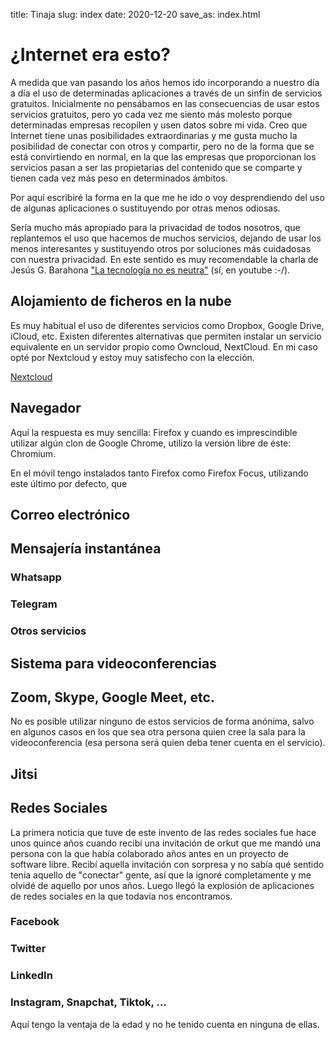 title: Tinaja
slug: index
date: 2020-12-20
save_as: index.html

# ¿Internet era esto?

A medida que van pasando los años hemos ido incorporando a nuestro día
a día el uso de determinadas aplicaciones a través de un sinfín de
servicios gratuitos. Inicialmente no pensábamos en las consecuencias
de usar estos servicios gratuitos, pero yo cada vez me siento más
molesto porque determinadas empresas recopilen y usen datos sobre mi
vida. Creo que Internet tiene unas posibilidades extraordinarias y me
gusta mucho la posibilidad de conectar con otros y compartir, pero no
de la forma que se está convirtiendo en normal, en la que las empresas
que proporcionan los servicios pasan a ser las propietarias del
contenido que se comparte y  tienen cada vez más peso en determinados
ámbitos.

Por aquí escribiré la forma en la que me he ido o voy desprendiendo
del uso de algunas aplicaciones o sustituyendo por otras menos
odiosas.

Sería mucho más apropiado para la privacidad de todos nosotros, que
replantemos el uso que hacemos de muchos servicios, dejando de usar
los menos interesantes y sustituyendo otros por soluciones más
cuidadosas con nuestra privacidad. En este sentido es muy recomendable
la charla de Jesús G. Barahona
["La tecnología no es neutra"](https://www.youtube.com/watch?v=BlCQXM5Xihc)
(sí, en youtube :-/).

## Alojamiento de ficheros en la nube

Es muy habitual el uso de diferentes servicios como Dropbox, Google
Drive, iCloud, etc. Existen diferentes alternativas que permiten
instalar un servicio equivalente en un servidor propio como Owncloud,
NextCloud. En mi caso opté por Nextcloud y estoy muy satisfecho con la
elección.

[Nextcloud]({filename}./nextcloud.md)

## Navegador

Aquí la respuesta es muy sencilla: Firefox y cuando es imprescindible
utilizar algún clon de Google Chrome, utilizo la versión libre de
éste: Chromium.

En el móvil tengo instalados tanto Firefox como Firefox Focus,
utilizando este último por defecto, que 

## Correo electrónico

## Mensajería instantánea

### Whatsapp

### Telegram

### Otros servicios

## Sistema para videoconferencias

## Zoom, Skype, Google Meet, etc.

No es posible utilizar ninguno de estos servicios de forma anónima,
salvo en algunos casos en los que sea otra persona quien cree la sala
para la videoconferencia (esa persona será quien deba tener cuenta en
el servicio). 

## Jitsi

## Redes Sociales

La primera noticia que tuve de este invento de las redes sociales fue
hace unos quince años cuando recibí una invitación de orkut que me
mandó una persona con la que había colaborado años antes en un
proyecto de software libre. Recibí aquella invitación con sorpresa y
 no sabía qué sentido tenía aquello de "conectar" gente, así que la
 ignoré completamente y me olvidé de aquello por unos años. Luego
 llegó la explosión de aplicaciones de redes sociales en la que
 todavía nos encontramos.

### Facebook

### Twitter

### LinkedIn

### Instagram, Snapchat, Tiktok, ...

Aquí tengo la ventaja de la edad y no he tenido cuenta en ninguna de
ellas.
